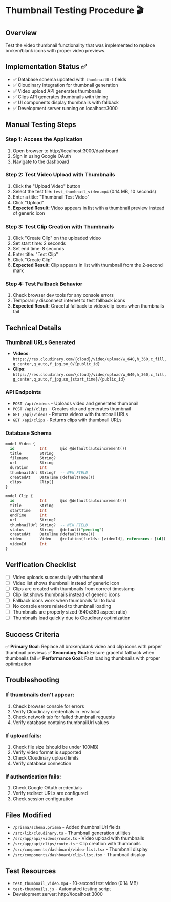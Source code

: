 # Thumbnail Testing Procedure 🎬

## Overview
Test the video thumbnail functionality that was implemented to replace broken/blank icons with proper video previews.

## Implementation Status ✅
- ✅ Database schema updated with `thumbnailUrl` fields
- ✅ Cloudinary integration for thumbnail generation
- ✅ Video upload API generates thumbnails
- ✅ Clips API generates thumbnails with timing
- ✅ UI components display thumbnails with fallback
- ✅ Development server running on localhost:3000

## Manual Testing Steps

### Step 1: Access the Application
1. Open browser to http://localhost:3000/dashboard
2. Sign in using Google OAuth
3. Navigate to the dashboard

### Step 2: Test Video Upload with Thumbnails
1. Click the "Upload Video" button
2. Select the test file: `test_thumbnail_video.mp4` (0.14 MB, 10 seconds)
3. Enter a title: "Thumbnail Test Video"
4. Click "Upload"
5. **Expected Result**: Video appears in list with a thumbnail preview instead of generic icon

### Step 3: Test Clip Creation with Thumbnails
1. Click "Create Clip" on the uploaded video
2. Set start time: 2 seconds
3. Set end time: 8 seconds
4. Enter title: "Test Clip"
5. Click "Create Clip"
6. **Expected Result**: Clip appears in list with thumbnail from the 2-second mark

### Step 4: Test Fallback Behavior
1. Check browser dev tools for any console errors
2. Temporarily disconnect internet to test fallback icons
3. **Expected Result**: Graceful fallback to video/clip icons when thumbnails fail

## Technical Details

### Thumbnail URLs Generated
- **Videos**: `https://res.cloudinary.com/{cloud}/video/upload/w_640,h_360,c_fill,g_center,q_auto,f_jpg,so_0/{public_id}`
- **Clips**: `https://res.cloudinary.com/{cloud}/video/upload/w_640,h_360,c_fill,g_center,q_auto,f_jpg,so_{start_time}/{public_id}`

### API Endpoints
- `POST /api/videos` - Uploads video and generates thumbnail
- `POST /api/clips` - Creates clip and generates thumbnail
- `GET /api/videos` - Returns videos with thumbnail URLs
- `GET /api/clips` - Returns clips with thumbnail URLs

### Database Schema
```sql
model Video {
  id           Int      @id @default(autoincrement())
  title        String
  filename     String?
  url          String
  duration     Int
  thumbnailUrl String?  -- NEW FIELD
  createdAt    DateTime @default(now())
  clips        Clip[]
}

model Clip {
  id           Int      @id @default(autoincrement())
  title        String
  startTime    Int
  endTime      Int
  url          String?
  thumbnailUrl String?  -- NEW FIELD
  status       String   @default("pending")
  createdAt    DateTime @default(now())
  video        Video    @relation(fields: [videoId], references: [id])
  videoId      Int
}
```

## Verification Checklist

- [ ] Video uploads successfully with thumbnail
- [ ] Video list shows thumbnail instead of generic icon
- [ ] Clips are created with thumbnails from correct timestamp
- [ ] Clip list shows thumbnails instead of generic icons
- [ ] Fallback icons work when thumbnails fail to load
- [ ] No console errors related to thumbnail loading
- [ ] Thumbnails are properly sized (640x360 aspect ratio)
- [ ] Thumbnails load quickly due to Cloudinary optimization

## Success Criteria
✅ **Primary Goal**: Replace all broken/blank video and clip icons with proper thumbnail previews
✅ **Secondary Goal**: Ensure graceful fallback when thumbnails fail
✅ **Performance Goal**: Fast loading thumbnails with proper optimization

## Troubleshooting

### If thumbnails don't appear:
1. Check browser console for errors
2. Verify Cloudinary credentials in .env.local
3. Check network tab for failed thumbnail requests
4. Verify database contains thumbnailUrl values

### If upload fails:
1. Check file size (should be under 100MB)
2. Verify video format is supported
3. Check Cloudinary upload limits
4. Verify database connection

### If authentication fails:
1. Check Google OAuth credentials
2. Verify redirect URLs are configured
3. Check session configuration

## Files Modified
- `/prisma/schema.prisma` - Added thumbnailUrl fields
- `/src/lib/cloudinary.ts` - Thumbnail generation utilities
- `/src/app/api/videos/route.ts` - Video upload with thumbnails
- `/src/app/api/clips/route.ts` - Clip creation with thumbnails
- `/src/components/dashboard/video-list.tsx` - Thumbnail display
- `/src/components/dashboard/clip-list.tsx` - Thumbnail display

## Test Resources
- `test_thumbnail_video.mp4` - 10-second test video (0.14 MB)
- `test-thumbnails.js` - Automated testing script
- Development server: http://localhost:3000
